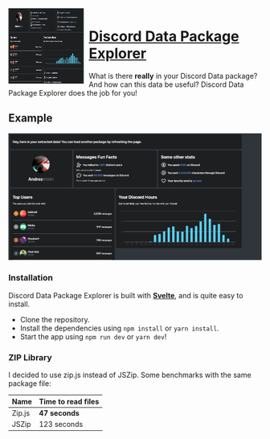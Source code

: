 <img width="150" height="150" align="left" style="float: left; margin: 0 10px 0 0;" alt="DDPE" src="https://github.com/Androz2091/discord-data-package-explorer/raw/master/example.png">  

# [Discord Data Package Explorer](https://ddpe.netlify.app)

What is there **really** in your Discord Data package? And how can this data be useful? Discord Data Package Explorer does the job for you!

## Example

![Example](./example.png)

### Installation

Discord Data Package Explorer is built with **[Svelte](https://svelte.dev)**, and is quite easy to install.

* Clone the repository.
* Install the dependencies using `npm install` or `yarn install`.
* Start the app using `npm run dev` or `yarn dev`!

### ZIP Library

I decided to use zip.js instead of JSZip. Some benchmarks with the same package file:

| **Name** | **Time to read files** |
|----------|----------|
| Zip.js | **47 seconds** |
| JSZip | 123 seconds |
